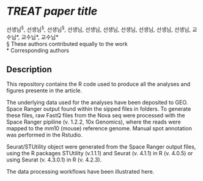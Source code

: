 # *TREAT paper title*
선생님<sup>§</sup>, 선생님<sup>§</sup>, 선생님<sup>§</sup>, 선생님, 선생님, 선생님, 선생님, 선생님, 선생님, 선생님, 교수님\*, 교수님\*, 교수님\*<br>
§ These authors contributed equally to the work<br>
&ast; Corresponding authors


## Description
This repository contains the R code used to produce all the analyses and figures presente in the article.

The underlying data used for the analyses have been deposited to GEO. Space Ranger output found within the sipped files in folders. To generate these files, raw FastQ files from the Nova seq were processed with the Space Ranger pipiline (v. 1.2.2, 10x Genomics), where the reads were mapped to the mm10 (mouse) reference genome. Manual spot annotation was performed in the Rstudio.

Seurat/STUtility object were generated from the Space Ranger output files, using the R packages STUtility (v.1.1.1) and Seurat (v. 4.1.1) in R (v. 4.0.5) or using Seurat (v. 4.3.0.1) in R (v. 4.2.3).

The data processing workflows have been illustrated here.
